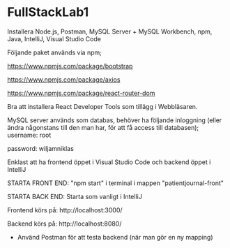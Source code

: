 # FullStackLab1

Installera Node.js, Postman, MySQL Server + MySQL Workbench, npm, Java, IntelliJ, Visual Studio Code


Följande paket används via npm;

https://www.npmjs.com/package/bootstrap

https://www.npmjs.com/package/axios

https://www.npmjs.com/package/react-router-dom


Bra att installera React Developer Tools som tillägg i Webbläsaren.


MySQL server används som databas, behöver ha följande inloggning (eller ändra någonstans till den man har, för att få access till databasen);
username: root

password: wiljamniklas


Enklast att ha frontend öppet i Visual Studio Code och backend öppet i IntelliJ


STARTA FRONT END: "npm start" i terminal i mappen "patientjournal-front"

STARTA BACK END: Starta som vanligt i IntelliJ


Frontend körs på: http://localhost:3000/

Backend körs på: http://localhost:8080/


* Använd Postman för att testa backend (när man gör en ny mapping)
